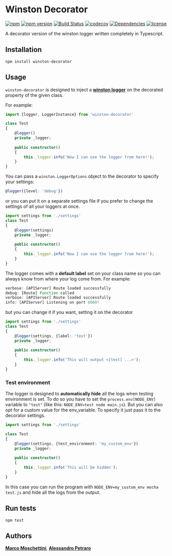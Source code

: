 # Winston Decorator

[![npm](https://img.shields.io/npm/v/npm.svg)]()
[![npm version](https://badge.fury.io/js/winston-decorator.svg)](https://badge.fury.io/js/winston-decorator)
[![Build Status](https://travis-ci.org/marmos91/winston-decorator.svg?branch=master)](https://travis-ci.org/marmos91/winston-decorator)
[![codecov](https://codecov.io/gh/marmos91/winston-decorator/branch/master/graph/badge.svg)](https://codecov.io/gh/marmos91/winston-decorator)
[![Dependencies](https://david-dm.org/marmos91/winston-decorator.svg)](https://david-dm.org/marmos91/winston-decorator.svg)
[![license](https://img.shields.io/github/license/mashape/apistatus.svg)]()


A decorator version of the winston logger written completely in Typescript.

## Installation
`npm install winston-decorator`

## Usage
`winston-decorator` is designed to inject a [**winston logger**](https://github.com/winstonjs/winston) on the decorated property of the given class.

For example:
```typescript
import {logger, LoggerInstance} from 'winston-decorator'

class Test
{
    @logger()
    private _logger;
    
    public constructor()
    {
        this._logger.info('Now I can use the logger from here!');
    }
}
```
You can pass a `winston.LoggerOptions` object to the decorator to specify your settings:
```typescript
@logger({level: 'debug'})
```
or you can put it on a separate settings file if you prefer to change the settings of all your loggers at once.
```typescript
import settings from './settings'
class Test
{
    @logger(settings)
    private _logger;
    
    public constructor()
    {
        this._logger.info('Now I can use the logger from here!');
    }
}
```
The logger comes with a **default label** set on your class name so you can always know from where your log come from.
For example:
```typescript
verbose: [APIServer] Route loaded successfully
debug: [Route] Function called
verbose: [APIServer] Route loaded successfully
info: [APIServer] Listening on port 8080!
```
but you can change it if you want, setting it on the decorator
```typescript
import settings from './settings'
class Test
{
    @logger(settings, {label: 'test'})
    private _logger;
    
    public constructor()
    {
        this._logger.info('This will output <[test] ...>');
    }
}
```
### Test environment
The logger is designed to **automatically hide** all the logs when testing environment is set.
To do so you have to set the `process.env[NODE_ENV]` variable to `"test"` (like this: `NODE_ENV=test node main.js`).
But you can also opt for a custom value for the env_variable. To specify it just pass it to the decorator settings. 

```typescript
import settings from './settings'

class Test
{
    @logger(settings, {test_environment: 'my_custom_env'})
    private _logger;
    
    public constructor()
    {
        this._logger.info('This will be hidden');
    }
}
```
In this case you can run the program with `NODE_ENV=my_custom_env mocha test.js` and hide all the logs from the output.

## Run tests
`npm test`

## Authors
[**Marco Moschettini**](https://github.com/marmos91), [**Alessandro Petraro**](https://github.com/alessandro-p)
